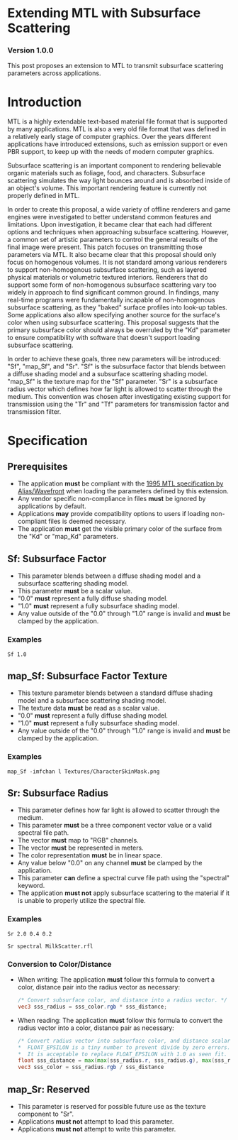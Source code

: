 # Extending MTL with Subsurface Scattering

### Version 1.0.0
This post proposes an extension to MTL to transmit subsurface scattering parameters across applications.

# Introduction
MTL is a highly extendable text-based material file format that is supported by many applications. MTL is also a very old file format that was defined in a relatively early stage of computer graphics. Over the years different applications have introduced extensions, such as emission support or even PBR support, to keep up with the needs of modern computer graphics. 

Subsurface scattering is an important component to rendering believable organic materials such as foliage, food, and characters. Subsurface scattering simulates the way light bounces around and is absorbed inside of an object's volume. This important rendering feature is currently not properly defined in MTL.

In order to create this proposal, a wide variety of offline renderers and game engines were investigated to better understand common features and limitations. Upon investigation, it became clear that each had different options and techniques when approaching subsurface scattering. However, a common set of artistic parameters to control the general results of the final image were present. This patch focuses on transmitting those parameters via MTL. It also became clear that this proposal should only focus on homogenous volumes. It is not standard among various renderers to support non-homogenous subsurface scattering, such as layered physical materials or volumetric textured interiors. Renderers that do support some form of non-homogenous subsurface scattering vary too widely in approach to find significant common ground. In findings, many real-time programs were fundamentally incapable of non-homogenous subsurface scattering, as they "baked" surface profiles into look-up tables. Some applications also allow specifying another source for the surface's color when using subsurface scattering. This proposal suggests that the primary subsurface color should always be overruled by the "Kd" parameter to ensure compatibility with software that doesn't support loading subsurface scattering.

In order to achieve these goals, three new parameters will be introduced: "Sf", "map_Sf", and "Sr". "Sf" is the subsurface factor that blends between a diffuse shading model and a subsurface scattering shading model. "map_Sf" is the texture map for the "Sf" parameter. "Sr" is a subsurface radius vector which defines how far light is allowed to scatter through the medium. This convention was chosen after investigating existing support for transmission using the "Tr" and "Tf" parameters for transmission factor and transmission filter.

# Specification

## Prerequisites
* The application **must** be compliant with the [1995 MTL specification by Alias/Wavefront](http://paulbourke.net/dataformats/mtl/) when loading the parameters defined by this extension.
* Any vendor specific non-compliance in files **must** be ignored by applications by default.
* Applications **may** provide compatibility options to users if loading non-compliant files is deemed necessary.
* The application **must** get the visible primary color of the surface from the "Kd" or "map_Kd" parameters.

## Sf: Subsurface Factor
* This parameter blends between a diffuse shading model and a subsurface scattering shading model.
* This parameter **must** be a scalar value.
* "0.0" **must** represent a fully diffuse shading model. 
* "1.0" **must** represent a fully subsurface shading model.
* Any value outside of the "0.0" through "1.0" range is invalid and **must** be clamped by the application.
### Examples
```
Sf 1.0
```

## map_Sf: Subsurface Factor Texture
* This texture parameter blends between a standard diffuse shading model and a subsurface scattering shading model.
* The texture data **must** be read as a scalar value.
* "0.0" **must** represent a fully diffuse shading model. 
* "1.0" **must** represent a fully subsurface shading model.
* Any value outside of the "0.0" through "1.0" range is invalid and **must** be clamped by the application.
### Examples
```
map_Sf -imfchan l Textures/CharacterSkinMask.png
```

## Sr: Subsurface Radius
* This parameter defines how far light is allowed to scatter through the medium.
* This parameter **must** be a three component vector value or a valid spectral file path.
* The vector **must** map to "RGB" channels.
* The vector **must** be represented in meters.
* The color representation **must** be in linear space.
* Any value below "0.0" on any channel **must** be clamped by the application.
* This parameter **can** define a spectral curve file path using the "spectral" keyword.
* The application **must not** apply subsurface scattering to the material if it is unable to properly utilize the spectral file.
### Examples
```
Sr 2.0 0.4 0.2
```
```
Sr spectral MilkScatter.rfl
```

### Conversion to Color/Distance
* When writing: The application **must** follow this formula to convert a color, distance pair into the radius vector as necessary:
    ``` glsl
	/* Convert subsurface color, and distance into a radius vector. */
	vec3 sss_radius = sss_color.rgb * sss_distance;
	```
* When reading: The application **must** follow this formula to convert the radius vector into a color, distance pair as necessary:
    ``` glsl
	/* Convert radius vector into subsurface color, and distance scalar.
	*  FLOAT_EPSILON is a tiny number to prevent divide by zero errors.
	*  It is acceptable to replace FLOAT_EPSILON with 1.0 as seen fit. */
	float sss_distance = max(max(sss_radius.r, sss_radius.g), max(sss_radius.b, FLOAT_EPSILON)));
	vec3 sss_color = sss_radius.rgb / sss_distance
	```

## map_Sr: Reserved
* This parameter is reserved for possible future use as the texture component to "Sr".
* Applications **must not** attempt to load this parameter.
* Applications **must not** attempt to write this parameter.
